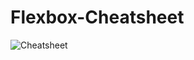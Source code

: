 # Flexbox-Cheatsheet

![Cheatsheet](https://user-images.githubusercontent.com/56041735/112986933-c4967180-917f-11eb-9b9a-c578128eb464.PNG)
